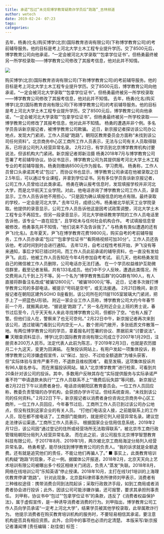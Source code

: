```yaml
---
title: 承诺“包过”未兑现博学教育疑欺诈学员后“跑路”_吉林频道
author: wetech
date: 2019-02-24- 07:23
tags: 
categories: 
---
```

去年，杨勇(化名)购买博学(北京)国际教育咨询有限公司(下称博学教育公司)的考前辅导服务。他的目标是考上河北大学土木工程专业提升学历。交了8500元后，博学教育公司向他承诺，“一定会被河北大学录取”“包拿学位证书”。但杨勇最终被另一所学校录取——博学教育公司修改了其报考信息，他对此并不知情。
<!-- more -->
                
<img align="center" border="0" src="http://p2.ifengimg.com/a/2016/0810/204c433878d5cf9size1_w16_h16.png" />
                
            
购买博学(北京)国际教育咨询有限公司(下称博学教育公司)的考前辅导服务。他的目标是考上河北大学土木工程专业提升学历。交了8500元后，博学教育公司向他承诺，“一定会被河北大学录取”“包拿学位证书”。但杨勇最终被另一所学校录取——博学教育公司修改了其报考信息，他对此并不知情。
去年，杨勇(化名)购买博学(北京)国际教育咨询有限公司(下称博学教育公司)的考前辅导服务。他的目标是考上河北大学土木工程专业提升学历。交了8500元后，博学教育公司向他承诺，“一定会被河北大学录取”“包拿学位证书”。但杨勇最终被另一所学校录取——博学教育公司修改了其报考信息，他对此并不知情。
杨勇的遭遇并非个例。多名学员告诉新京报记者，被博学教育公司欺骗。
近日，新京报记者探访该公司办公地点，发现大门紧闭，工作人员疑“跑路”。朝阳区教育委员会方面称“未找到该公司任何资料”。北京商务中心区工商所工作人员表示，无法与公司有关人员取得联系，已将该公司列入经营异常名录。
2月22日，有学员到北京博学教育机构讨要说法，但该机构大门紧闭。新京报记者郑新洽摄
杨勇2018年7月与博学教育公司签署了考前辅导协议。协议书显示，博学教育公司为其提供报考河北大学土木工程专业的考前辅导服务。杨勇则缴纳8500元作为报名、学习费用。
杨勇称，工作人员曾口头承诺其考试“包过”，而协议书也显示，博学教育公司承诺在他被录取之日2.5年后，可以通过专业课程，并拿到学位证书。另有多位学员告诉新京报记者，公司工作人员曾给过此类承诺。
杨勇在确认报考信息时，发现填报学校并非河北大学，而是北华航天工业学院。对此，他电话咨询了博学教育公司工作人员，录音显示，工作人员告诉他不用担心，“只是因为确认填报信息的地点有限。最终录取的学校，一定会是河北大学。”
去年12月，成绩公布。杨勇被北华航天工业学院录取。他提供的录音显示，公司工作人员告诉他这是因考试政策调整，河北大学土木工程专业不再招生。但另一段录音显示，河北大学继续教育学院的工作人员电话里告诉他，该专业“一直在招生”，且学校未与任何社会机构合作。
考试填报信息曾被修改，杨勇事先并不知情，“他们说来不及告诉我了。”
与杨勇有类似遭遇的还有尹飞(化名)。去年夏天，尹飞在博学教育花费19800元，购买自考的考前辅导服务，工作人员亦承诺“包过”“包拿学位证书”“看网络视频可加30分”。工作人员还告诉他，考试时间到时会进行通知。
去年12月，自考过程性考核开始，尹飞没有等来通知，事后才知已错过时间。而工作人员此前承诺的辅导资料，也一直没有发给尹飞。此后，他被工作人员告知在今年4月参加自考考试。
前几天，他和杨勇发现自己的微信被工作人员删除，公司电话亦无法打通。
在一个学员权益维护互助微信群里，截至记者发稿，共有133名成员。他们中不少人反映，遭遇此类情况，所交费用从几千到上万不等。另一个名为“博学教育售后群”的QQ群有190人，有人直接将群备注名改成“被骗12800元”、“被骗18000元”等。
近日，记者多次拨打博学教育公司的多部电话，被提示“号码是空号”，或无法接通。
2月21日晚间，新京报记者在朝阳区建外SOHO B座看到，该公司所在的11层1105室玻璃大门紧闭，把手上了一把蓝色U形锁。
附近一家企业工作人员称，博学教育公司大约今年春节前一个月，就搬离此地，“据说是‘跑路’了。”
另一名在附近企业上班的男士说，春节过后至今，几乎天天有人来此寻找博学教育公司，但都扑了空。“也有人报了警。但他们没人在，警察来了也无可奈何。”
2月22日中午，新京报记者再次来到该公司，透过玻璃门看到公司内空无一人，数个房间门敞开，多张纸质文件散落一地。有两位博学教育公司的学员，拿着报名时签署的协议、票据前来“讨要说法”。
■ 
天眼查资料显示，博学(北京)国际教育咨询有限公司成立于2007年1月29日，注册资本200万人民币。法定代表人此前为陈志，于2019年2月3日，也就是农历腊月二十九这天，变更为田满娟。
在聚投诉网站上，有用户发起一项集体投诉，称博学教育公司涉嫌虚假宣传，以“保过、加分、不过给全额退款”为噱头获客，但“实际体验与宣传严重不符，不退款且维权困难”。
截至发稿，这项集体投诉共有96人联名参与。
而在黑猫投诉网站，输入“北京博学教育”进行检索，可看到共20条针对该公司的投诉。其中，多数用户反映其存在“实际提供服务与实际承诺严重不符”“申请退款未执行”“工作人员联系不上”“缴费后玩失踪”等问题。
新京报记者2月22日下午以消费者身份，电话咨询朝阳区教育委员会。一位工作人员回应称，教委负责管辖的办学机构，会获颁办学许可证。但经系统查询，“未找到该公司的任何资料。”
2月22日下午，新京报记者以消费者身份咨询北京商务中心区工商所，一位工作人员回应，今年春节过后，工商所工作人员已到过该公司办公地点，但没有找到这家企业的有关人员。
“打他们电话没人接，之前能联系上的工作人员，现在都不接电话了。工商部门能做的，就是把它列入经营异常名录。建议您走法律诉讼渠道。”工商所工作人员表示。
根据国家企业信用信息系统，2019年2月12日，该公司因“通过登记的住所或经营场所无法取得联系”，被北京市工商行政管理局朝阳分局列入经营异常名录。
而在此之前，该公司股东北京博学智慧教育科技有限公司，于2017年8月、2019年1月，两次被北京工商局海淀分局列入经营异常名录。
杨勇希望，能尽快找到博学教育公司的负责人。“我的诉求就是全额退费。还有就是追究他们的责任，不能让他们再骗人了。”
■ 
事实上，此类教育培训机构疑“跑路”的现象，不止一例。据媒体公开报道，2018年2月，北京天天向上艺术培训有限公司被曝出多个校区相继关门闭店，负责人“蒸发”失联。2018年8月，网络在线培训公司“乐知英语”停止授课。2018年10月，主打在线1对1培训的上海理优教育停课“跑路”。
针对此现象，北京盈科律师事务所律师刘甲表示，消费者有三种维权途径：携带消费合同到法院起诉；采取行政救济手段，如到工商局或者消费者协会进行投诉；此外，因该公司可能涉嫌诈骗，还可报警，要求其承担刑事责任。
刘甲称，协议书中“包过”“包拿学位证书”的条款，违反了《消费者权益保护法》，属于虚假宣传，是一种诱导消费者消费的行为。刘甲指出，博学教育公司工作人员向学员承诺“一定考上河北大学”，结果学员被其他学校录取，此举属欺诈行为。
他提示消费者在购买教育培训机构的服务时，不要轻易相信其承诺，要注意机构是否具有相应资质。此外，合同中的事项也必须约定清楚。
本版采写/新京报记者潘闻博
[责任编辑：赵佳俊]
标签：
 
 
             
